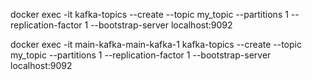 docker exec -it  kafka-topics --create --topic my_topic --partitions 1 --replication-factor 1 --bootstrap-server localhost:9092


docker exec -it main-kafka-main-kafka-1 kafka-topics --create --topic my_topic --partitions 1 --replication-factor 1 --bootstrap-server localhost:9092